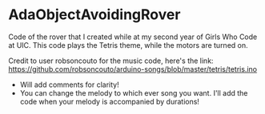 # AdaObjectAvoidingRover
Code of the rover that I created while at my second year of Girls Who Code at UIC. This code plays the Tetris theme, while the motors are turned on. 

Credit to user robsoncouto for the music code, here's the link: https://github.com/robsoncouto/arduino-songs/blob/master/tetris/tetris.ino

- Will add comments for clarity!
- You can change the melody to which ever song you want. I'll add the code when your melody is accompanied by durations!
